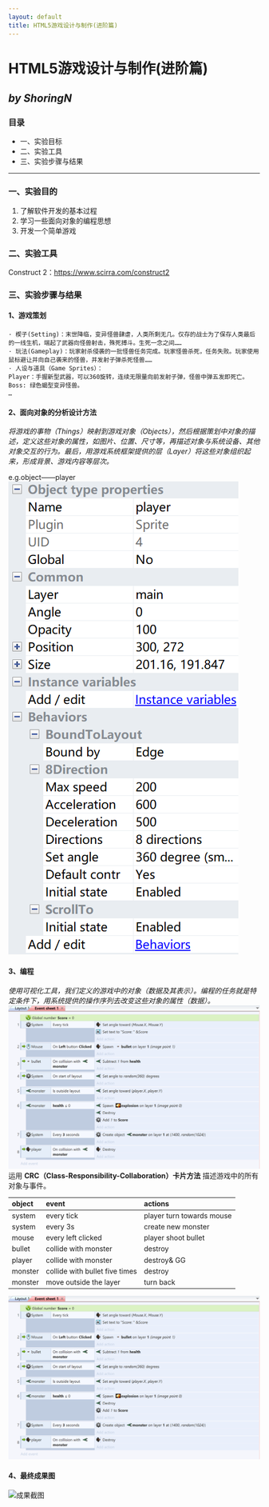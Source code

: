 ```yaml
---
layout: default
title: HTML5游戏设计与制作(进阶篇)
---
```

# HTML5游戏设计与制作(进阶篇)
_by ShoringN_
---
### 目录
- 一、实验目标
- 二、实验工具
- 三、实验步骤与结果
---

### 一、实验目的
1. 了解软件开发的基本过程
2. 学习一些面向对象的编程思想
3. 开发一个简单游戏

### 二、实验工具
Construct 2：https://www.scirra.com/construct2

### 三、实验步骤与结果
#### 1、游戏策划
```
· 楔子(Setting)：末世降临，变异怪兽肆虐，人类所剩无几。仅存的战士为了保存人类最后的一线生机，端起了武器向怪兽射击，殊死搏斗。生死一念之间……
· 玩法(Gameplay)：玩家射杀侵袭的一批怪兽任务完成。玩家怪兽杀死，任务失败。玩家使用鼠标避让并向自己袭来的怪兽，并发射子弹杀死怪兽……
· 人设与道具（Game Sprites）：
Player：手握新型武器，可以360旋转，连续无限量向前发射子弹，怪兽中弹五发即死亡。
Boss: 绿色蝎型变异怪兽。
… 
```
#### 2、面向对象的分析设计方法
_将游戏的事物（Things）映射到游戏对象（Objects），然后根据策划中对象的描述，定义这些对象的属性，如图片、位置、尺寸等，再描述对象与系统设备、其他对象交互的行为。最后，用游戏系统框架提供的层（Layer）将这些对象组织起来，形成背景、游戏内容等层次。_

e.g.object——player
![player](images/playershot.png)

#### 3、编程
_使用可视化工具，我们定义的游戏中的对象（数据及其表示）。编程的任务就是特定条件下，用系统提供的操作序列去改变这些对象的属性（数据）。_
![events](images/lab0203.png)
运用 **CRC（Class-Responsibility-Collaboration）卡片方法** 描述游戏中的所有对象与事件。  

| object       | event                         | actions                  |
|:-------------|:------------------------------|:-------------------------|
|system        | every tick                    | player turn towards mouse|
|system        | every 3s                      | create new monster       |
|mouse         | every left clicked            | player shoot bullet      |
|bullet        | collide with monster          | destroy                  |
|player        | collide with monster          | destroy& GG              |
|monster       | collide with bullet five times| destroy                  |
|monster       | move outside the layer        | turn back                |

![events](images/lab0203.png)
#### 4、最终成果图
![成果截图](images/成果截图.gif)
